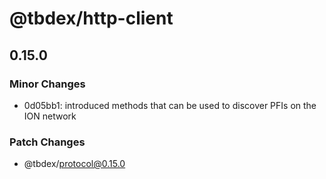 # @tbdex/http-client

## 0.15.0

### Minor Changes

- 0d05bb1: introduced methods that can be used to discover PFIs on the ION network

### Patch Changes

- @tbdex/protocol@0.15.0
